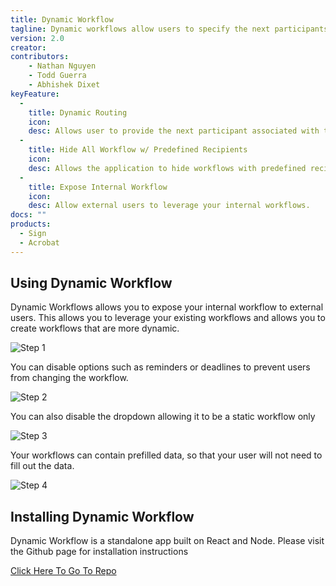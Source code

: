 ```yaml
---
title: Dynamic Workflow
tagline: Dynamic workflows allow users to specify the next participants within an agreement.
version: 2.0
creator: 
contributors: 
    - Nathan Nguyen
    - Todd Guerra
    - Abhishek Dixet
keyFeature:
  - 
    title: Dynamic Routing
    icon: 
    desc: Allows user to provide the next participant associated with the workflow
  - 
    title: Hide All Workflow w/ Predefined Recipients
    icon: 
    desc: Allows the application to hide workflows with predefined recipients.
  - 
    title: Expose Internal Workflow
    icon: 
    desc: Allow external users to leverage your internal workflows.
docs: ""
products: 
  - Sign
  - Acrobat
---
```


## Using Dynamic Workflow

Dynamic Workflows allows you to expose your internal workflow to external users. This allows you to leverage your existing workflows and allows you to create workflows that are more dynamic.

![Step 1](./image1.png)

You can disable options such as reminders or deadlines to prevent users from changing the workflow.

![Step 2](./image2.png)

You can also disable the dropdown allowing it to be a static workflow only

![Step 3](./image3.png)

Your workflows can contain prefilled data, so that your user will not need to fill out the data.

![Step 4](./image4.png)

## Installing Dynamic Workflow

Dynamic Workflow is a standalone app built on React and Node. Please visit the Github page for installation instructions

[Click Here To Go To Repo](https://github.com/adobe/dynamic-workflow)